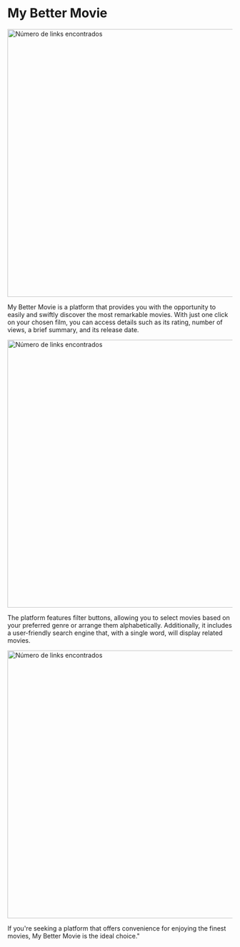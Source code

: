 # My Better Movie

<img width="600" alt="Número de links encontrados " src="https://github.com/DianaJ-Dev/MY-Better-Movie/blob/feature/HitoThree/img/Inicial.png">

My Better Movie is a platform that provides you with the opportunity
to easily and swiftly discover the most remarkable movies. With just
one click on your chosen film, you can access details such as its
rating, number of views, a brief summary, and its release date.

<img width="600" alt="Número de links encontrados " src="https://github.com/DianaJ-Dev/MY-Better-Movie/blob/feature/HitoThree/img/Detalle.png">

The platform features filter buttons, allowing you to select movies
based on your preferred genre or arrange them alphabetically.
Additionally, it includes a user-friendly search engine that, with a
single word, will display related movies.

<img width="600" alt="Número de links encontrados " src="https://github.com/DianaJ-Dev/MY-Better-Movie/blob/feature/HitoThree/img/Filtro.png">

If you're seeking a platform that offers convenience for enjoying
the finest movies, My Better Movie is the ideal choice."
